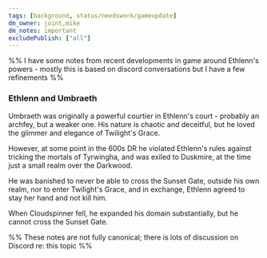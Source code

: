 ```yaml
---
tags: [background, status/needswork/gameupdate]
dm_owner: joint,mike
dm_notes: important
excludePublish: ["all"]
---
```


%%  I have some notes from recent developments in game around Ethlenn's powers - mostly this is based on discord conversations but I have a few refinements %%
### Ethlenn and Umbraeth

Umbraeth was originally a powerful courtier in Ethlenn's court - probably an archfey, but a weaker one. His nature is chaotic and deceitful, but he loved the glimmer and elegance of Twilight's Grace.

However, at some point in the 600s DR he violated Ethlenn's rules against tricking the mortals of Tyrwingha, and was exiled to Duskmire, at the time just a small realm over the Darkwood.

He was banished to never be able to cross the Sunset Gate, outside his own realm, nor to enter Twilight's Grace, and in exchange, Ethlenn agreed to stay her hand and not kill him.

When Cloudspinner fell, he expanded his domain substantially, but he cannot cross the Sunset Gate.

%% These notes are not fully canonical; there is lots of discussion on Discord re: this topic %%